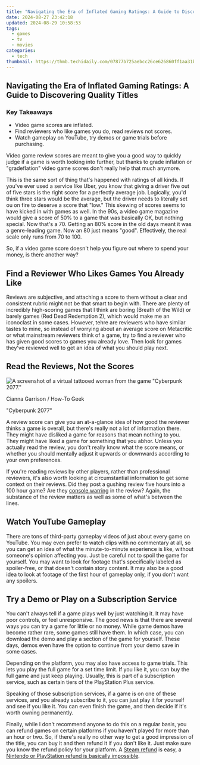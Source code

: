 ```yaml
---
title: "Navigating the Era of Inflated Gaming Ratings: A Guide to Discovering Quality Titles"
date: 2024-08-27 23:42:18
updated: 2024-08-29 10:58:53
tags:
  - games
  - tv
  - movies
categories:
  - tech
thumbnail: https://thmb.techidaily.com/07877b725aebcc26ce626860ff1aa31b598ca62f4a725eae923eeb25fe929021.jpg
---
```


## Navigating the Era of Inflated Gaming Ratings: A Guide to Discovering Quality Titles

### Key Takeaways

* Video game scores are inflated.
* Find reviewers who like games you do, read reviews not scores.
* Watch gameplay on YouTube, try demos or game trials before purchasing.

 Video game review scores are meant to give you a good way to quickly judge if a game is worth looking into further, but thanks to grade inflation or "gradeflation" video game scores don't really help that much anymore.

 This is the same sort of thing that's happened with ratings of all kinds. If you've ever used a service like Uber, you know that giving a driver five out of five stars is the right score for a perfectly average job. Logically, you'd think three stars would be the average, but the driver needs to literally set ou on fire to deserve a score that "low." This skewing of scores seems to have kicked in with games as well. In the 90s, a video game magazine would give a score of 50% to a game that was basically OK, but nothing special. Now that's a 70\. Getting an 80% score in the old days meant it was a genre-leading game. Now an 80 just means "good". Effectively, the real scale only runs from 70 to 100.

 So, if a video game score doesn't help you figure out where to spend your money, is there another way?

##  Find a Reviewer Who Likes Games You Already Like

 Reviews are subjective, and attaching a score to them without a clear and consistent rubric might not be that smart to begin with. There are plenty of incredibly high-scoring games that I think are boring (Breath of the Wild) or barely games (Red Dead Redemption 2), which would make me an iconoclast in some cases. However, tehre are reviewers who have similar tastes to mine, so instead of worrying about an average score on Metacritic or what mainstream reviewers think of a game, try to find a reviewer who has given good scores to games you already love. Then look for games they've reviewed well to get an idea of what you should play next.

##  Read the Reviews, Not the Scores

![A screenshot of a virtual tattooed woman from the game "Cyberpunk 2077."](https://static1.howtogeekimages.com/wordpress/wp-content/uploads/2023/11/screenshot-2023-11-06-201542.png) 

Cianna Garrison / How-To Geek

"Cyberpunk 2077"

 A review score can give you an at-a-glance idea of how good the reviewer thinks a game is overall, but there's really not a lot of information there. They might have disliked a game for reasons that mean nothing to you. They might have liked a game for something that you abhor. Unless you actually read the review, you don't really know what the score means, or whether you should mentally adjust it upwards or downwards according to your own preferences.

 If you're reading reviews by other players, rather than professional reviewers, it's also worth looking at circumstantial information to get some context on their reviews. Did they post a gushing review five hours into a 100 hour game? Are they [console warring](https://sim-unlock.techidaily.com/android-unlock-code-sim-unlock-your-lava-phone-and-remove-locked-screen-by-drfone-android/) in the review? Again, the substance of the review matters as well as some of what's between the lines.

##  Watch YouTube Gameplay

 There are tons of third-party gameplay videos of just about every game on YouTube. You may even prefer to watch clips with no commentary at all, so you can get an idea of what the minute-to-minute experience is like, without someone's opinion affecting you. Just be careful not to spoil the game for yourself. You may want to look for footage that's specifically labeled as spoiler-free, or that doesn't contain story content. It may also be a good idea to look at footage of the first hour of gameplay only, if you don't want any spoilers.

##  Try a Demo or Play on a Subscription Service

 You can't always tell if a game plays well by just watching it. It may have poor controls, or feel unresponsive. The good news is that there are several ways you can try a game for little or no money. While game demos have become rather rare, some games still have them. In which case, you can download the demo and play a section of the game for yourself. These days, demos even have the option to continue from your demo save in some cases.

 Depending on the platform, you may also have access to game trials. This lets you play the full game for a set time limit. If you like it, you can buy the full game and just keep playing. Usually, this is part of a subscription service, such as certain tiers of the PlayStation Plus service.

 Speaking of those subscription services, if a game is on one of these services, and you already subscribe to it, you can just play it for yourself and see if you like it. You can even finish the game, and then decide if it's worth owning permanently.

 Finally, while I don't recommend anyone to do this on a regular basis, you can refund games on certain platforms if you haven't played for more than an hour or two. So, if there's really no other way to get a good impression of the title, you can buy it and then refund it if you don't like it. Just make sure you know the refund policy for your platform. A [Steam refund](https://fox-glue.techidaily.com/updated-unveiling-3d-lut-design-techniques-for-2024/) is easy, a [Nintendo or PlayStation refund is basically impossible](https://audio-editing.techidaily.com/updated-how-to-use-audio-ducking-in-adobe-premiere-pro-on-mac/).

<ins class="adsbygoogle"
     style="display:block"
     data-ad-format="autorelaxed"
     data-ad-client="ca-pub-7571918770474297"
     data-ad-slot="1223367746"></ins>



<ins class="adsbygoogle"
     style="display:block"
     data-ad-client="ca-pub-7571918770474297"
     data-ad-slot="8358498916"
     data-ad-format="auto"
     data-full-width-responsive="true"></ins>
